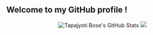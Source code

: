  ## Welcome to my GitHub profile !
<div style="text-align:center">
<img src="https://github-readme-stats.vercel.app/api?username=dev-tokumei&show_icons=true&theme=radical&hide_border=true" alt="Tapajyoti Bose's GitHub Stats"> 
        <img src="https://github-readme-stats.vercel.app/api/top-langs/?username=dev-tokumei&show_icons=true&theme=radical&hide_border=true" />
</div>
  



